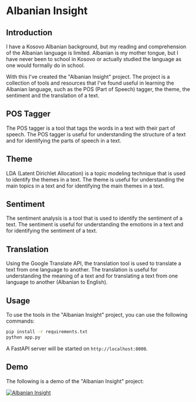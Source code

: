 # Albanian Insight

## Introduction

I have a Kosovo Albanian background, but my reading and comprehension of the Albanian language is limited. Albanian is my mother tongue, but I have never been to school in Kosovo or actually studied the language as one would formally do in school.

With this I've created the "Albanian Insight" project. The project is a collection of tools and resources that I've found useful in learning the Albanian language, such as the POS (Part of Speech) tagger, the theme, the sentiment and the translation of a text.

## POS Tagger

The POS tagger is a tool that tags the words in a text with their part of speech. The POS tagger is useful for understanding the structure of a text and for identifying the parts of speech in a text.

## Theme

LDA (Latent Dirichlet Allocation) is a topic modeling technique that is used to identify the themes in a text. The theme is useful for understanding the main topics in a text and for identifying the main themes in a text.

## Sentiment

The sentiment analysis is a tool that is used to identify the sentiment of a text. The sentiment is useful for understanding the emotions in a text and for identifying the sentiment of a text.

## Translation

Using the Google Translate API, the translation tool is used to translate a text from one language to another. The translation is useful for understanding the meaning of a text and for translating a text from one language to another (Albanian to English).

## Usage

To use the tools in the "Albanian Insight" project, you can use the following commands:

```bash
pip install -r requirements.txt
python app.py
```

A FastAPI server will be started on `http://localhost:8000`.

## Demo

The following is a demo of the "Albanian Insight" project:

[![Albanian Insight](https://external-content.duckduckgo.com/iu/?u=https%3A%2F%2Fupload.wikimedia.org%2Fwikipedia%2Fcommons%2Fthumb%2Fd%2Fd1%2FAlbanian_dialects.svg%2F1920px-Albanian_dialects.svg.png&f=1&nofb=1&ipt=76520ae23cb2e0b3af21521baf66395d88202eb39fed50b16a99062f423e9c19&ipo=images)](https://www.youtube.com/watch?v=I4Q2EMsFvFI)
